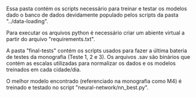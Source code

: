 Essa pasta contém os scripts necessário para treinar e testar os modelos dado o banco de dados devidamente populado pelos scripts da pasta "../data-loading".  

Para executar os arquivos python é necessário criar um abiente virtual a partir do arquivo "requirements.txt".  

A pasta "final-tests" contém os scripts usados para fazer a última bateria de testes da monografia (Teste 1, 2 e 3). Os arquivos .sav são binários que contém as escalas utilizadas para normalizar os dados e os modelos treinados em cada cidade/dia. 

O melhor modelo encontrado (referenciado na monografia como M4) é treinado e testado no script "neural-network/nn_best.py".  